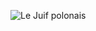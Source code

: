 ![Le Juif polonais](https://upload.wikimedia.org/wikipedia/commons/thumb/4/4a/Abfertigen_einer_Meldung_durch_Brieftauben_-_CH-BAR_-_3240471_-_restoration.jpg/300px-Abfertigen_einer_Meldung_durch_Brieftauben_-_CH-BAR_-_3240471_-_restoration.jpg)